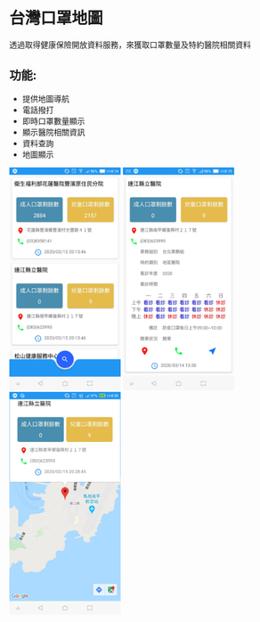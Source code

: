 # 台灣口罩地圖

透過取得健康保險開放資料服務，來獲取口罩數量及特約醫院相關資料

## 功能:
* 提供地圖導航
* 電話撥打
* 即時口罩數量顯示
* 顯示醫院相關資訊
* 資料查詢
* 地圖顯示

<img src="https://github.com/wade-project-code/FaceMaskAPP/blob/master/img/1.jpg" width="200" />
<img src="https://github.com/wade-project-code/FaceMaskAPP/blob/master/img/2.jpg" width="200" />
<img src="https://github.com/wade-project-code/FaceMaskAPP/blob/master/img/3.jpg" width="200" />
